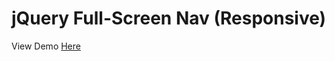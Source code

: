 # jQuery Full-Screen Nav (Responsive)

View Demo <a target="_blank" href="http://htmlpreview.github.io/?https://github.com/knoxturnal1/jquery-full-screen-nav/blob/master/index.html">Here</a>
